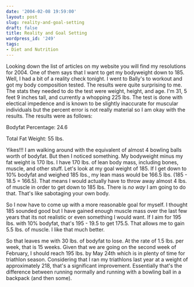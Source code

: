 ```yaml
---
date: '2004-02-08 19:59:00'
layout: post
slug: reality-and-goal-setting
draft: false
title: Reality and Goal Setting
wordpress_id: '249'
tags:
- Diet and Nutrition
---
```


Looking down the list of articles on my website you will find my resolutions for 2004. One of them says that I want to get my bodyweight down to 185. Well, I had a bit of a reality check tonight. I went to Bally's to workout and got my body composition tested. The results were quite surprising to me. The stats they needed to do the test were weight, height, and age. I'm 31, 5 feet 9 inches tall, and currently a whopping 225 lbs. The test is done with electical impedence and is known to be slightly inaccurate for muscular individuals but the percent error is not really material so I am okay with the results. The results were as follows:  

  

Bodyfat Percentage: 24.6  

Total Fat Weight: 55 lbs.  

  

Yikes!!! I am walking around with the equivalent of almost 4 bowling balls worth of bodyfat. But then I noticed something. My bodyweight minus my fat weight is 170 lbs. I have 170 lbs. of lean body mass, including bones, muscle, and other stuff. Let's look at my goal weight of 185. If I get down to 10% bodyfat and weighed 185 lbs., my lean mass would be 166.5 lbs. (185 - 18.5 = 166.5). That means I would actually have to throw away almost 4 lbs. of muscle in order to get down to 185 lbs. There is *no way* I am going to do that. That's like sabotaging your own body.  

  

So I now have to come up with a more reasonable goal for myself. I thought 185 sounded good but I have gained enough muscle mass over the last few years that its not realistic or even something I would want. If I aim for 195 lbs. with 10% bodyfat, that's 195 - 19.5 to get 175.5. That allows me to gain 5.5 lbs. of muscle. I like that much better.  

  

So that leaves me with 30 lbs. of bodyfat to lose. At the rate of 1.5 lbs. per week, that is 15 weeks. Given that we are going on the second week of February, I should reach 195 lbs. by May 24th which is in plenty of time for triathlon season. Considering that I ran my triathlons last year at a weight of approximately 218, that's a significant improvement. Essentially that's the difference between running normally and running with a bowling ball in a backpack (and then some).

